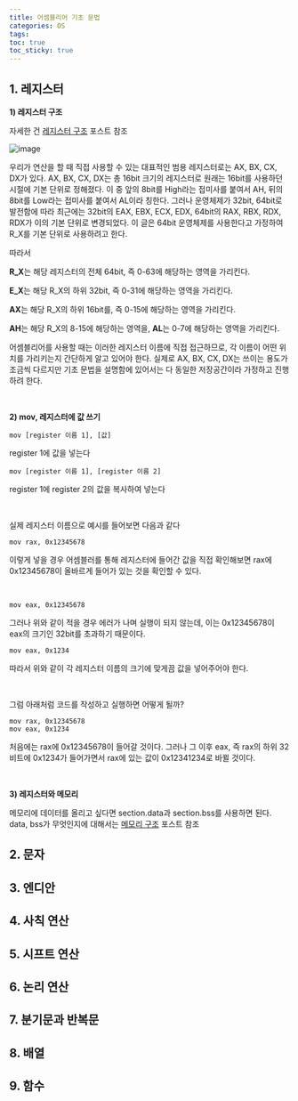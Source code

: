 ```yaml
---
title: 어셈블리어 기초 문법
categories: OS
tags: 
toc: true
toc_sticky: true
---
```


## **1. 레지스터**

**1) 레지스터 구조**

자세한 건 [레지스터 구조](https://chw-owo.github.io/os/%EB%A0%88%EC%A7%80%EC%8A%A4%ED%84%B0/) 포스트 참조

![image](https://user-images.githubusercontent.com/96677719/210197187-a07880a9-7b0e-46a8-9230-7edf097e2791.png)

우리가 연산을 할 때 직접 사용할 수 있는 대표적인 범용 레지스터로는 AX, BX, CX, DX가 있다. AX, BX, CX, DX는 총 16bit 크기의 레지스터로 원래는 16bit를 사용하던 시절에 기본 단위로 정해졌다. 이 중 앞의 8bit를 High라는 접미사를 붙여서 AH, 뒤의 8bit를 Low라는 접미사를 붙여서 AL이라 칭한다. 그러나 운영체제가 32bit, 64bit로 발전함에 따라 최근에는 32bit의 EAX, EBX, ECX, EDX, 64bit의 RAX, RBX, RDX, RDX가 이의 기본 단위로 변경되었다. 이 글은 64bit 운영체제를 사용한다고 가정하여 R_X를 기본 단위로 사용하려고 한다. 

따라서 

**R_X**는 해당 레지스터의 전체 64bit, 즉 0-63에 해당하는 영역을 가리킨다.  

**E_X**는 해당 R_X의 하위 32bit, 즉 0-31에 해당하는 영역을 가리킨다.

**AX**는 해당 R_X의 하위 16bit를, 즉 0-15에 해당하는 영역을 가리킨다.

**AH**는 해당 R_X의 8-15에 해당하는 영역을, **AL**는 0-7에 해당하는 영역을 가리킨다. 

어셈블리어를 사용할 때는 이러한 레지스터 이름에 직접 접근하므로, 각 이름이 어떤 위치를 가리키는지 간단하게 알고 있어야 한다. 실제로 AX, BX, CX, DX는 쓰이는 용도가 조금씩 다르지만 기초 문법을 설명함에 있어서는 다 동일한 저장공간이라 가정하고 진행하려 한다. 

<br/>

**2) mov, 레지스터에 값 쓰기**
```
mov [register 이름 1], [값]  
```
register 1에 값을 넣는다
```
mov [register 이름 1], [register 이름 2]
```
register 1에 register 2의 값을 복사하여 넣는다

<br/>

실제 레지스터 이름으로 예시를 들어보면 다음과 같다
```
mov rax, 0x12345678
```
이렇게 넣을 경우 어셈블러를 통해 레지스터에 들어간 값을 직접 확인해보면 rax에 0x12345678이 올바르게 들어가 있는 것을 확인할 수 있다. 

<br/>



```
mov eax, 0x12345678
```
그러나 위와 같이 적을 경우 에러가 나며 실행이 되지 않는데, 이는 0x12345678이 eax의 크기인 32bit를 초과하기 때문이다. 
```
mov eax, 0x1234
```
따라서 위와 같이 각 레지스터 이름의 크기에 맞게끔 값을 넣어주어야 한다.

<br/>

그럼 아래처럼 코드를 작성하고 실행하면 어떻게 될까?

```
mov rax, 0x12345678
mov eax, 0x1234
```
처음에는 rax에 0x12345678이 들어갈 것이다. 그러나 그 이후 eax, 즉 rax의 하위 32비트에 0x1234가 들어가면서 rax에 있는 값이 0x12341234로 바뀔 것이다. 

<br/>

**3) 레지스터와 메모리**

메모리에 데이터를 올리고 싶다면 section.data과 section.bss를 사용하면 된다. data, bss가 무엇인지에 대해서는 [메모리 구조](https://chw-owo.github.io/os/%EB%A9%94%EB%AA%A8%EB%A6%AC-%EA%B5%AC%EC%A1%B0/) 포스트 참조 



## 2. 문자
## 3. 엔디안
## 4. 사칙 연산
## 5. 시프트 연산
## 6. 논리 연산
## 7. 분기문과 반복문
## 8. 배열
## 9. 함수



